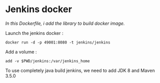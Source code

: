 # Jenkins docker

*In this Dockerfile, i add the library to build docker image.*

Launch the jenkins docker :
```
docker run -d -p 49001:8080 -t jenkins/jenkins
```
Add a volume :
```
add -v $PWD/jenkins:/var/jenkins_home
```
To use completely java build jenkins, we need to add JDK 8 and Maven 3.5.0
